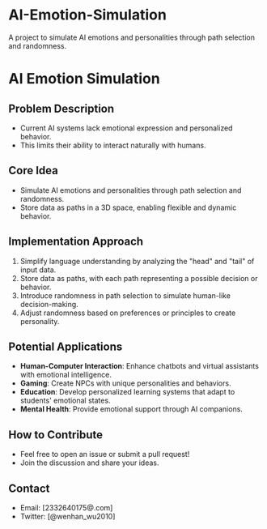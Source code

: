 # AI-Emotion-Simulation
A project to simulate AI emotions and personalities through path selection and randomness.
# AI Emotion Simulation

## Problem Description
- Current AI systems lack emotional expression and personalized behavior.
- This limits their ability to interact naturally with humans.

## Core Idea
- Simulate AI emotions and personalities through path selection and randomness.
- Store data as paths in a 3D space, enabling flexible and dynamic behavior.

## Implementation Approach
1. Simplify language understanding by analyzing the "head" and "tail" of input data.
2. Store data as paths, with each path representing a possible decision or behavior.
3. Introduce randomness in path selection to simulate human-like decision-making.
4. Adjust randomness based on preferences or principles to create personality.

## Potential Applications
- **Human-Computer Interaction**: Enhance chatbots and virtual assistants with emotional intelligence.
- **Gaming**: Create NPCs with unique personalities and behaviors.
- **Education**: Develop personalized learning systems that adapt to students' emotional states.
- **Mental Health**: Provide emotional support through AI companions.

## How to Contribute
- Feel free to open an issue or submit a pull request!
- Join the discussion and share your ideas.

## Contact
- Email: [2332640175@.com]
- Twitter: [@wenhan_wu2010]
